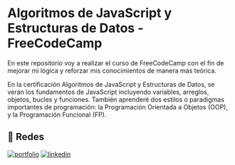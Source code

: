 # Algoritmos de JavaScript y Estructuras de Datos - FreeCodeCamp
En este repositorio voy a realizar el curso de FreeCodeCamp con el fin de mejorar mi lógica y reforzar mis conocimientos de manera más teórica.

En la certificación Algoritmos de JavaScript y Estructuras de Datos, se verán los fundamentos de JavaScript incluyendo variables, arreglos, objetos, bucles y funciones. También aprenderé dos estilos o paradigmas importantes de programación: la Programación Orientada a Objetos (OOP), y la Programación Funcional (FP).


## 🔗 Redes
[![portfolio](https://img.shields.io/badge/my_portfolio-000?style=for-the-badge&logo=ko-fi&logoColor=white)](https://www.linkedin.com/in/imanol-valenzuela-eguez/)
[![linkedin](https://img.shields.io/badge/linkedin-0A66C2?style=for-the-badge&logo=linkedin&logoColor=white)](https://www.linkedin.com/in/imanol-valenzuela-eguez/)
